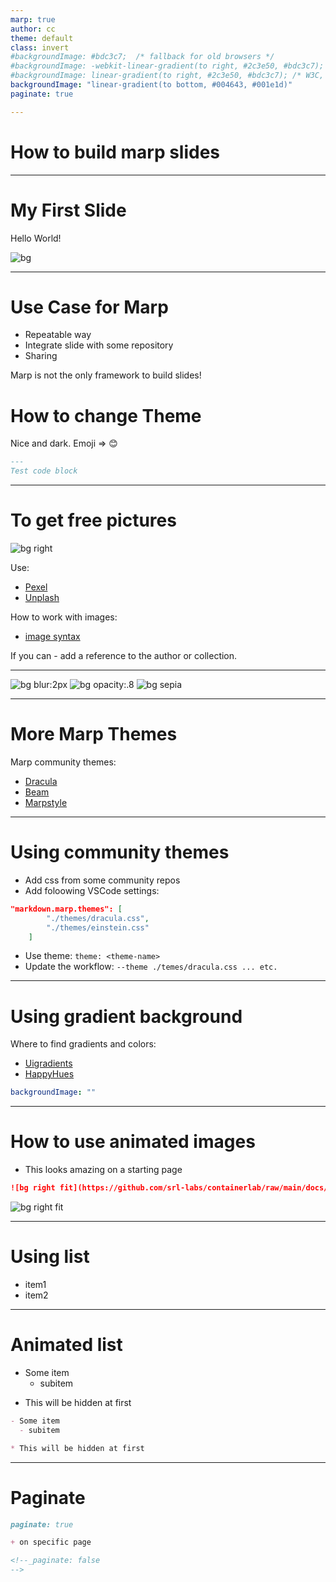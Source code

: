 ```yaml
---
marp: true
author: cc
theme: default
class: invert
#backgroundImage: #bdc3c7;  /* fallback for old browsers */
#backgroundImage: -webkit-linear-gradient(to right, #2c3e50, #bdc3c7);  /* Chrome 10-25, Safari 5.1-6 */
#backgroundImage: linear-gradient(to right, #2c3e50, #bdc3c7); /* W3C, IE 10+/ Edge, Firefox 16+, Chrome 26+, Opera 12+, Safari 7+ */
backgroundImage: "linear-gradient(to bottom, #004643, #001e1d)"
paginate: true

---
```


# How to build marp slides

<!--_paginate: false
-->

---
# My First Slide

Hello World!

![bg](img/BuildingIPnetworksforgenerativeAIapplications.jpg)

---

# Use Case for Marp

- Repeatable way
- Integrate slide with some repository
- Sharing

Marp is not the only framework to build slides!

# How to change Theme

Nice and dark. Emoji => :blush:

``` markdown
---
Test code block
```

---

# To get free pictures

![bg right](img/pexels-aidan-roof-2449605.jpg)

Use:

- [Pexel](https://www.pexels.com/)
- [Unplash](https://unsplash.com)

How to work with images:

- [image syntax](https://marpit.marp.app/image-symtax)

If you can - add a reference to the author or collection.

---

![bg blur:2px](img/pexels-aidan-roof-2449605.jpg)
![bg opacity:.8](img/pexels-aidan-roof-2449605.jpg)
![bg sepia](img/pexels-aidan-roof-2449605.jpg)

---

# More Marp Themes

Marp community themes:

- [Dracula](https://draculatheme.com//marp)
- [Beam](https://rnd195.github.io/marp-community-themes/theme/beam.html)
- [Marpstyle](https://github.com/cunhapaulo/marpstyle)

---

# Using community themes

- Add css from some community repos
- Add foloowing VSCode settings:

```json
"markdown.marp.themes": [
        "./themes/dracula.css",
        "./themes/einstein.css"
    ]
```

- Use theme: `theme: <theme-name>`
- Update the workflow: `--theme ./temes/dracula.css ... etc.`

---

# Using gradient background

Where to find gradients and colors:

- [Uigradients](https://uigradients.com)
- [HappyHues](https://happyhues.co)

```yaml
backgroundImage: ""
```

---

# How to use animated images

- This looks amazing on a starting page

```markdown
![bg right fit](https://github.com/srl-labs/containerlab/raw/main/docs/images/containerlab_export_white_ink.svg?sanitize=true)
```

![bg right fit](https://github.com/srl-labs/containerlab/raw/main/docs/images/containerlab_export_white_ink.svg?sanitize=true)

---

# Using list

- item1
- item2

---

# Animated list

- Some item
  - subitem

* This will be hidden at first

```markdown
- Some item
  - subitem

* This will be hidden at first
```

---

# Paginate

```markdown
paginate: true

+ on specific page

<!--_paginate: false
-->
```
